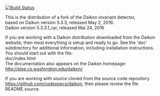 [![Build Status](https://travis-ci.org/rarworld/daikon.svg?branch=FeatureExceptionHandling)](https://travis-ci.org/rarworld/daikon)

This is the distribution of a fork of the Daikon invariant detector,  
based on Daikon version 5.3.3, released May 2, 2016.  
Daikon version 5.3.3.1_rar, released Mai 24, 2016

If you are working with a Daikon distribution downloaded from the Daikon   
website, then most everything is setup and ready to go.  See the 'doc'  
subdirectory for additional information, including installation instructions.  
You should start out with the file:  
  doc/index.html  
The documentation also appears on the Daikon homepage:  
    http://plse.cs.washington.edu/daikon/  

If you are working with source cloned from the source code repository  
https://github.com/codespecs/daikon, then please review the file  
README.source.
